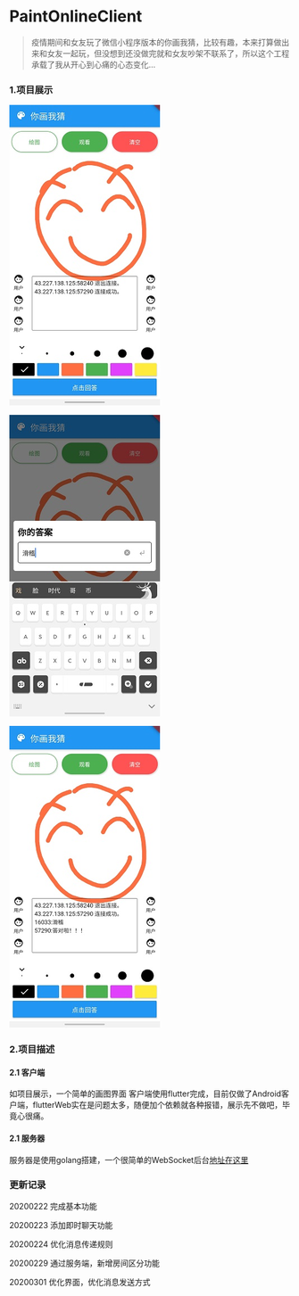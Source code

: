 ﻿# PaintOnlineClient

> 疫情期间和女友玩了微信小程序版本的你画我猜，比较有趣，本来打算做出来和女友一起玩，但没想到还没做完就和女友吵架不联系了，所以这个工程承载了我从开心到心痛的心态变化...

### 1.项目展示


![主界面](./img/home1.jpg)





![主界面](./img/home2.jpg)





![主界面](./img/home3.jpg)

### 2.项目描述

#### 2.1 客户端
如项目展示，一个简单的画图界面
客户端使用flutter完成，目前仅做了Android客户端，flutterWeb实在是问题太多，随便加个依赖就各种报错，展示先不做吧，毕竟心很痛。

#### 2.1 服务器
服务器是使用golang搭建，一个很简单的WebSocket后台[地址在这里](https://github.com/mhgd3250905/GolangStudy/tree/master/GolangStudy/go_study_20200219)



### 更新记录

20200222 完成基本功能

20200223 添加即时聊天功能

20200224 优化消息传递规则

20200229 通过服务端，新增房间区分功能

20200301 优化界面，优化消息发送方式